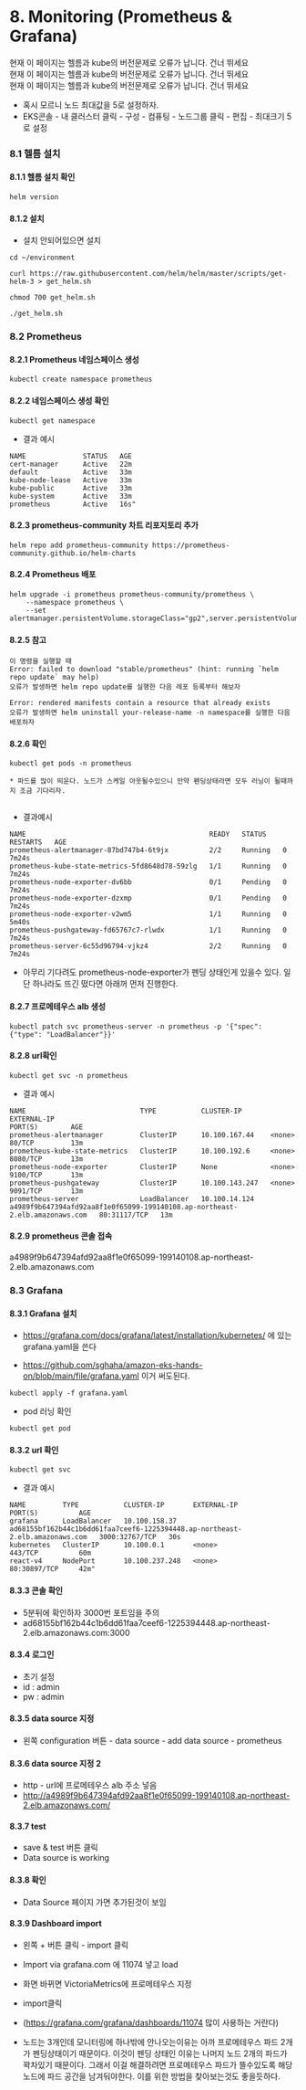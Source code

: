 # 8. Monitoring (Prometheus & Grafana)

현재 이 페이지는 헬름과 kube의 버전문제로 오류가 납니다. 건너 뛰세요   
현재 이 페이지는 헬름과 kube의 버전문제로 오류가 납니다. 건너 뛰세요   
현재 이 페이지는 헬름과 kube의 버전문제로 오류가 납니다. 건너 뛰세요   



* 혹시 모르니 노드 최대값을 5로 설정하자.
* EKS콘솔 - 내 클러스터 클릭 - 구성 - 컴퓨팅 - 노드그룹 클릭 - 편집 - 최대크기 5로 설정

### 8.1 헬름 설치

#### 8.1.1 헬름 설치 확인
```
helm version
```

#### 8.1.2 설치
* 설치 안되어있으면 설치
```
cd ~/environment
```
```
curl https://raw.githubusercontent.com/helm/helm/master/scripts/get-helm-3 > get_helm.sh
```
```
chmod 700 get_helm.sh
```
```
./get_helm.sh
```


### 8.2 Prometheus

#### 8.2.1 Prometheus 네임스페이스 생성
```
kubectl create namespace prometheus
```

#### 8.2.2 네임스페이스 생성 확인	
```
kubectl get namespace	
```

* 결과 예시
```
NAME              STATUS   AGE
cert-manager      Active   22m
default           Active   33m
kube-node-lease   Active   33m
kube-public       Active   33m
kube-system       Active   33m
prometheus        Active   16s"
```


#### 8.2.3 prometheus-community 차트 리포지토리 추가

```
helm repo add prometheus-community https://prometheus-community.github.io/helm-charts
```


#### 8.2.4 Prometheus 배포	

```
helm upgrade -i prometheus prometheus-community/prometheus \
    --namespace prometheus \
    --set alertmanager.persistentVolume.storageClass="gp2",server.persistentVolume.storageClass="gp2"
```

#### 8.2.5 참고 	
```
이 명령을 실행할 때 
Error: failed to download "stable/prometheus" (hint: running `helm repo update` may help) 
오류가 발생하면 helm repo update를 실행한 다음 레포 등록부터 해보자

Error: rendered manifests contain a resource that already exists 
오류가 발생하면 helm uninstall your-release-name -n namespace를 실행한 다음 배포하자
```

#### 8.2.6 확인
```
kubectl get pods -n prometheus	

* 파드를 많이 띄운다. 노드가 스케일 아웃될수있으니 만약 펜딩상태라면 모두 러닝이 될때까지 조금 기다리자.


```
* 결과예시
```
NAME                                             READY   STATUS    RESTARTS   AGE
prometheus-alertmanager-87bd747b4-6t9jx          2/2     Running   0          7m24s
prometheus-kube-state-metrics-5fd8648d78-59zlg   1/1     Running   0          7m24s
prometheus-node-exporter-dv6bb                   0/1     Pending   0          7m24s
prometheus-node-exporter-dzxmp                   0/1     Pending   0          7m24s
prometheus-node-exporter-v2wm5                   1/1     Running   0          5m40s
prometheus-pushgateway-fd65767c7-rlwdx           1/1     Running   0          7m24s
prometheus-server-6c55d96794-vjkz4               2/2     Running   0          7m24s
```
* 아무리 기다려도 prometheus-node-exporter가 펜딩 상태인게 있을수 있다. 일단 하나라도 뜨긴 떴다면  아래꺼 먼저 진행한다.


#### 8.2.7 프로메테우스 alb 생성
```
kubectl patch svc prometheus-server -n prometheus -p '{"spec": {"type": "LoadBalancer"}}'
```



#### 8.2.8 url확인	
```
kubectl get svc -n prometheus
```

* 결과 예시
```
NAME                            TYPE           CLUSTER-IP       EXTERNAL-IP                                                                   PORT(S)        AGE
prometheus-alertmanager         ClusterIP      10.100.167.44    <none>                                                                        80/TCP         13m
prometheus-kube-state-metrics   ClusterIP      10.100.192.6     <none>                                                                        8080/TCP       13m
prometheus-node-exporter        ClusterIP      None             <none>                                                                        9100/TCP       13m
prometheus-pushgateway          ClusterIP      10.100.143.247   <none>                                                                        9091/TCP       13m
prometheus-server               LoadBalancer   10.100.14.124    a4989f9b647394afd92aa8f1e0f65099-199140108.ap-northeast-2.elb.amazonaws.com   80:31117/TCP   13m
```


#### 8.2.9 prometheus 콘솔 접속	
a4989f9b647394afd92aa8f1e0f65099-199140108.ap-northeast-2.elb.amazonaws.com



### 8.3 Grafana

#### 8.3.1 Grafana 설치	

* https://grafana.com/docs/grafana/latest/installation/kubernetes/ 에 있는 grafana.yaml을 쓴다

* https://github.com/sghaha/amazon-eks-hands-on/blob/main/file/grafana.yaml 이거 써도된다.


```
kubectl apply -f grafana.yaml
```

* pod 러닝 확인
```
kubectl get pod
```

#### 8.3.2 url 확인
```
kubectl get svc
```
* 결과 예시
```
NAME         TYPE           CLUSTER-IP       EXTERNAL-IP                                                                    PORT(S)          AGE
grafana      LoadBalancer   10.100.158.37    ad68155bf162b44c1b6dd61faa7ceef6-1225394448.ap-northeast-2.elb.amazonaws.com   3000:32767/TCP   30s
kubernetes   ClusterIP      10.100.0.1       <none>                                                                         443/TCP          60m
react-v4     NodePort       10.100.237.248   <none>                                                                         80:30897/TCP     42m"
```


#### 8.3.3 콘솔 확인	
 
* 5분뒤에 확인하자 3000번 포트임을 주의
* ad68155bf162b44c1b6dd61faa7ceef6-1225394448.ap-northeast-2.elb.amazonaws.com:3000



#### 8.3.4 로그인	

* 초기 설정
* id : admin
* pw : admin


#### 8.3.5 data source 지정
* 왼쪽 configuration 버튼  - data source - add data source - prometheus


#### 8.3.6 data source 지정 2	

* http - url에 프로메테우스 alb 주소 넣음
* http://a4989f9b647394afd92aa8f1e0f65099-199140108.ap-northeast-2.elb.amazonaws.com/



#### 8.3.7 test
* save & test 버튼 클릭
* Data source is working

#### 8.3.8 확인
* Data Source 페이지 가면 추가된것이 보임



#### 8.3.9 Dashboard import

* 왼쪽 + 버튼 클릭 - import 클릭
* Import via grafana.com 에 11074 넣고 load
* 화면 바뀌면 VictoriaMetrics에 프로메테우스 지정
* import클릭
* (https://grafana.com/grafana/dashboards/11074 많이 사용하는 거란다)



* 노드는 3개인데 모니터링에 하나밖에 안나오는이유는 아까 프로메테우스 파드 2개가 펜딩상태이기 때문이다. 이것이 펜딩 상태인 이유는 나머지 노드 2개의 파드가 꽉차있기 때문이다. 그래서 이걸 해결하려면 프로메테우스 파드가 뜰수있도록 해당 노드에 파드 공간을 남겨둬야한다. 이를 위한 방법을 찾아보는것도 좋을듯하다.
